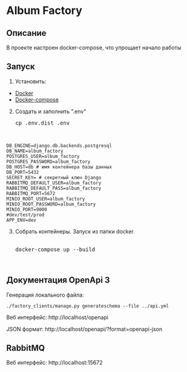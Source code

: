 # Album Factory
## Описание
В проекте настроен docker-compose, что упрощает начало работы
## Запуск
1. Установить:
* <a href=https://www.docker.com/get-started>Docker</a>
* <a href=https://docs.docker.com/compose/install/>Docker-compose</a>  
2. Создать и заполнить ".env"
<br><pre>cp .env.dist .env</pre><br>
```
DB_ENGINE=django.db.backends.postgresql
DB_NAME=album_factory
POSTGRES_USER=album_factory
POSTGRES_PASSWORD=album_factory
DB_HOST=db # имя контейнера базы данных
DB_PORT=5432
SECRET_KEY= # секретный ключ Django
RABBITMQ_DEFAULT_USER=album_factory
RABBITMQ_DEFAULT_PASS=album_factory
RABBITMQ_PORT=5672
MINIO_ROOT_USER=album_factory
MINIO_ROOT_PASSWORD=album_factory
MINIO_PORT=9000
#dev/test/prod
APP_ENV=dev
```
3. Собрать контейнеры. Запуск из папки docker.  
<br><pre>docker-compose up --build</pre><br>

## Документация OpenApi 3
Генерация локального файла:
```commandline
./factory_clients/manage.py generateschema --file ../api.yml
```
Веб интерфейс: http://localhost/openapi

JSON формат: http://localhost/openapi/?format=openapi-json

## RabbitMQ
Веб интерфейс: http://localhost:15672
